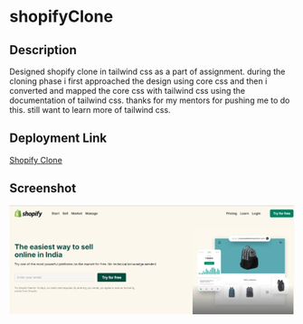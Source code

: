 # shopifyClone

## Description

Designed shopify clone in tailwind css as a part of assignment. during the cloning phase i first approached the design using core css and then i converted and mapped the core css with tailwind css using the documentation of tailwind css. thanks for my mentors for pushing me to do this. still want to learn more of tailwind css.

## Deployment Link

[Shopify Clone](https://animated-maamoul-9312fb.netlify.app/)

## Screenshot

![Shopiy Clone](https://github.com/PonmuraliGIT/shopifyClone/blob/main/shopify-cover.png)
